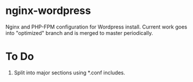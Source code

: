 nginx-wordpress
===============

Nginx and PHP-FPM configuration for Wordpress install. Current work goes into "optimized" branch and is merged to master periodically.

To Do
=====

1. Split into major sections using *.conf includes.
